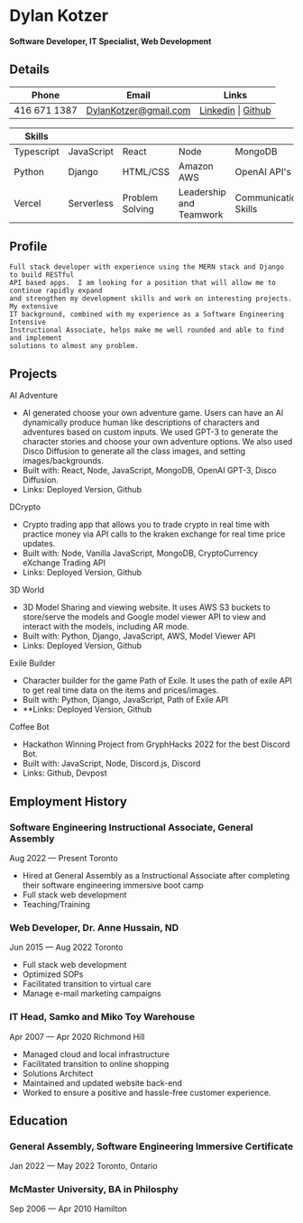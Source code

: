 # Dylan Kotzer

#### Software Developer, IT Specialist, Web Development

## Details

| Phone        | Email                 | Links                                                                                             |
| ------------ | --------------------- | ------------------------------------------------------------------------------------------------- |
| 416 671 1387 | DylanKotzer@gmail.com | [Linkedin](https://www.linkedin.com/in/dylan-kotzer/) \| [Github](https://github.com/dylankotzer) |

| Skills     |            |                 |                         |                      |            |
| ---------- | ---------- | --------------- | ----------------------- | -------------------- | ---------- |
| Typescript | JavaScript | React           | Node                    | MongoDB              | PostgreSQL |
| Python     | Django     | HTML/CSS        | Amazon AWS              | OpenAI API's         | Next.JS    |
| Vercel     | Serverless | Problem Solving | Leadership and Teamwork | Communication Skills |

## Profile

```
Full stack developer with experience using the MERN stack and Django to build RESTful
API based apps.  I am looking for a position that will allow me to continue rapidly expand
and strengthen my development skills and work on interesting projects. My extensive
IT background, combined with my experience as a Software Engineering Intensive
Instructional Associate, helps make me well rounded and able to find and implement
solutions to almost any problem.
```

## Projects

AI Adventure

- AI generated choose your own adventure game. Users can have an AI dynamically
  produce human like descriptions of characters and adventures based on custom
  inputs. We used GPT-3 to generate the character stories and choose your own
  adventure options. We also used Disco Diffusion to generate all the class images,
  and setting images/backgrounds.
- Built with: React, Node, JavaScript, MongoDB, OpenAI GPT-3, Disco Diffusion.
- Links: Deployed Version, Github

DCrypto

- Crypto trading app that allows you to trade crypto in real time with practice money
  via API calls to the kraken exchange for real time price updates.
- Built with: Node, Vanilla JavaScript, MongoDB, CryptoCurrency eXchange Trading
  API
- Links: Deployed Version, Github

3D World

- 3D Model Sharing and viewing website. It uses AWS S3 buckets to store/serve the
  models and Google model viewer API to view and interact with the models, including
  AR mode.
- Built with: Python, Django, JavaScript, AWS, Model Viewer API
- Links: Deployed Version, Github

Exile Builder

- Character builder for the game Path of Exile. It uses the path of exile API to get real
  time data on the items and prices/images.
- Built with: Python, Django, JavaScript, Path of Exile API
- \*\*Links: Deployed Version, Github

Coffee Bot

- Hackathon Winning Project from GryphHacks 2022 for the best Discord Bot.
- Built with: JavaScript, Node, Discord.js, Discord
- Links: Github, Devpost

## Employment History

### Software Engineering Instructional Associate, General Assembly

Aug 2022 — Present Toronto

- Hired at General Assembly as a Instructional Associate after completing their
  software engineering immersive boot camp
- Full stack web development
- Teaching/Training

### Web Developer, Dr. Anne Hussain, ND

Jun 2015 — Aug 2022 Toronto

- Full stack web development
- Optimized SOPs
- Facilitated transition to virtual care
- Manage e-mail marketing campaigns

### IT Head, Samko and Miko Toy Warehouse

Apr 2007 — Apr 2020 Richmond Hill

- Managed cloud and local infrastructure
- Facilitated transition to online shopping
- Solutions Architect
- Maintained and updated website back-end
- Worked to ensure a positive and hassle-free customer experience.

## Education

### General Assembly, Software Engineering Immersive Certificate

Jan 2022 — May 2022 Toronto, Ontario

### McMaster University, BA in Philosphy

Sep 2006 — Apr 2010 Hamilton
